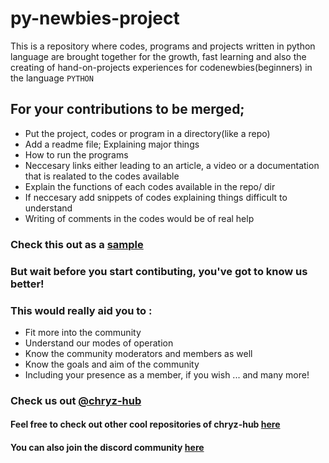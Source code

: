 # py-newbies-project

This is a repository where codes, programs and projects written in python language are brought together for the growth, fast learning and also the creating of hand-on-projects experiences for codenewbies(beginners) in the language `PYTHON`

## For your contributions to be merged;

- Put the project, codes or program in a directory(like a repo)
- Add a readme file; Explaining major things
 - How to run the programs
 - Neccesary links either leading to an article, a video or a documentation that is realated to the codes available
 - Explain the functions of each codes available in the repo/ dir
 - If neccesary add snippets of codes explaining things difficult to understand
 - Writing of comments in the codes would be of real help
 
 ### Check this out as a [sample](https://github.com/chryzcodez/retrieve-json-data)
 
 ### But wait before you start contibuting, you've got to know us better!
 ### This would really aid you to :
 * Fit more into the community
 * Understand our modes of operation
 * Know the community moderators and members as well
 * Know the goals and aim of the community
 * Including your presence as a member, if you wish
 ... and many more!
 ### Check us out [@chryz-hub](https://github.com/chryz-hub/chryz-hub.github.io)
 
#### Feel free to check out other cool repositories of chryz-hub [here](https://github.com/chryz-hub)

#### You can also join the discord community [here](https://discord.gg/c6RhGwcP5b)
